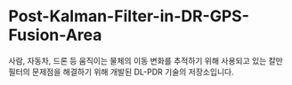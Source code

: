 # Post-Kalman-Filter-in-DR-GPS-Fusion-Area
사람, 자동차, 드론 등 움직이는 물체의 이동 변화를 추적하기 위해 사용되고 있는 칼만필터의 문제점을 해결하기 위해 개발된 DL-PDR 기술의 저장소입니다.
